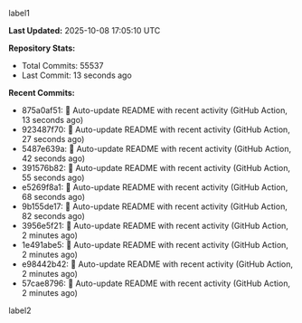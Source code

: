 
label1 
<!-- ACTIVITY_START -->
**Last Updated:** 2025-10-08 17:05:10 UTC

**Repository Stats:**
- Total Commits: 55537
- Last Commit: 13 seconds ago

**Recent Commits:**
- 875a0af51: 🤖 Auto-update README with recent activity (GitHub Action, 13 seconds ago)
- 923487f70: 🤖 Auto-update README with recent activity (GitHub Action, 27 seconds ago)
- 5487e639a: 🤖 Auto-update README with recent activity (GitHub Action, 42 seconds ago)
- 391576b82: 🤖 Auto-update README with recent activity (GitHub Action, 55 seconds ago)
- e5269f8a1: 🤖 Auto-update README with recent activity (GitHub Action, 68 seconds ago)
- 9b155de17: 🤖 Auto-update README with recent activity (GitHub Action, 82 seconds ago)
- 3956e5f21: 🤖 Auto-update README with recent activity (GitHub Action, 2 minutes ago)
- 1e491abe5: 🤖 Auto-update README with recent activity (GitHub Action, 2 minutes ago)
- e98442b42: 🤖 Auto-update README with recent activity (GitHub Action, 2 minutes ago)
- 57cae8796: 🤖 Auto-update README with recent activity (GitHub Action, 2 minutes ago)
<!-- ACTIVITY_END -->

label2
